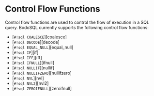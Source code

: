 # Control Flow Functions

Control flow functions are used to control the flow of execution in a SQL query. BodoSQL currently supports the following control flow functions:

- \[`#!sql COALESCE`\][coalesce]
- \[`#!sql DECODE`\][decode]
- \[`#!sql EQUAL_NULL`\][equal_null]
- \[`#!sql IF`\][if]
- \[`#!sql IFF`\][iff]
- \[`#!sql IFNULL`\][ifnull]
- \[`#!sql NULLIF`\][nullif]
- \[`#!sql NULLIFZERO`\][nullifzero]
- \[`#!sql NVL`\][nvl]
- \[`#!sql NVL2`\][nvl2]
- \[`#!sql ZEROIFNULL`\][zeroifnull]
